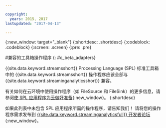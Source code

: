 ```yaml
---

copyright:
  years: 2015, 2017
lastupdated: "2017-04-13"

---
```


<!-- Attribute definitions -->
{:new_window: target="_blank"}
{:shortdesc: .shortdesc}
{:codeblock: .codeblock}
{:screen: .screen}
{:pre: .pre}

#兼容的工具箱操作程序
{: #c_beta_adapters}

{{site.data.keyword.streamsshort}} Processing Language (SPL) 标准工具箱中的 {{site.data.keyword.streamsshort}} 操作程序应该全部与 {{site.data.keyword.streaminganalyticsshort}} 兼容。

有关如何在云环境中使用操作程序（如 FileSource 和 FileSink）的更多信息，请参阅[使 SPL 应用程序为云做好准备](https://developer.ibm.com/streamsdev/docs/getting-spl-application-ready-cloud/){:new_window}。
{:shortdesc}

如果此列表中未包含 SPL 应用程序所需的操作程序，请告知我们！
请将您的操作程序需求发布到 [{{site.data.keyword.streaminganalyticsfull}} 开发者论坛](https://developer.ibm.com/answers/topics/streaming-analytics.html){:new_window}。
